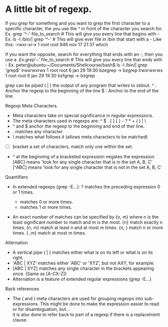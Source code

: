 # A little bit of regexp. 
If you grep for something and you want to grep the first character to a specific character, the you use the ^ in front of the character you search for. 
Ex. grep '^-' file_to_search 	# This will give you every line that begins with - 
Ex. ls -l /bin/| grep '^-'		# This will give ever file in /bin that start with a - 
Like this: -rwxr-xr-x 1 root root     946 nov 17 21:37 which

If you want the opposite, search for everything that ends with an -, then you use a $. 
Ex. grep '-$' file_to_search 	# This will give you every line that ends with - 
Ex. peter@ubuntu:~/Documents/Shellcourse/bash$ ls -l /bin/| grep 'grep$'
lrwxrwxrwx 1 root root       6 jan 29 19:30 bzegrep -> bzgrep
lrwxrwxrwx 1 root root       6 jan 29 19:30 bzfgrep -> bzgrep

grep can be piped ( | ) the output of any program that writes to stdout. 
^ : Anchor the regexp to the beginning of the line 
$ : Anchor to the end of the line. 

Regexp Meta Characters. 
* Meta characters take on special significance in regular expressions. 
* The meta characters used in regexps are: ^ $ . [ ] { } - ? * + ( ) | \ 
* ^ and $ anchor the regexp to the beginning and end of ther line. 
* . matches any character. 
* \ matches what follows it (allows meta characters to be matched) 
* [ ] bracket a set of characters, match only one within the set. 
* ^ at the beginning of a bracketed expression negates the expression. 
[ABC] means 'look for any single character that is in the set A, B, C' 
[^ABC] means 'look for any single character that is not in the set A, B, C' 

Quantifiers 
* In extended regexps (grep -E...): 
  ? matches the preceding expression 0 or 1 times. 
  * matches 0 or more times. 
  + matches 1 or more times. 

* An exact number of matches can be specified by {n, m} where n is the least significant number to match and m is the most. 
  {n} match exactly n times. 
  {n, m} match at least n and at most m times. 
  {n, } match n or more times. 
  { ,m} match at most m times. 

Alternation 
* A vertical pipe ( | ) matches either what is on its left or what is on its right. 
* 'ABC | XYZ' matches either 'ABC' or 'XYZ', but not AXY, for example. 
* [ABC | XYZ] matches any single character in the brackets appearing once. (Same as [A-CX-Z]) 
* Alternation is a feature of extended regular expressions (grep -E...) 

Back references 
* The ( and ) meta characters are used for grouping regexps into sub-expressions. 
  This might be done to make the expression easier to read or for disambiguation, but...   
  it is also done to refer back to part of a regexp if there is a replacement clause.   

  